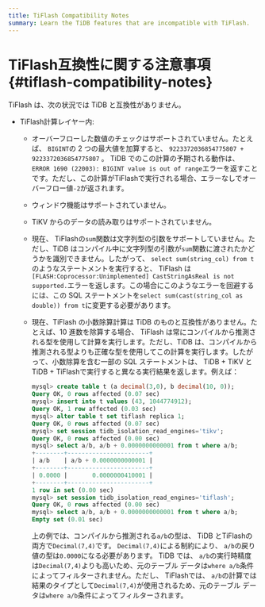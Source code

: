 ```yaml
---
title: TiFlash Compatibility Notes
summary: Learn the TiDB features that are incompatible with TiFlash.
---
```


# TiFlash互換性に関する注意事項 {#tiflash-compatibility-notes}

TiFlash は、次の状況では TiDB と互換性がありません。

-   TiFlash計算レイヤー内:
    -   オーバーフローした数値のチェックはサポートされていません。たとえば、 `BIGINT`の 2 つの最大値を加算すると、 `9223372036854775807 + 9223372036854775807` 。 TiDB でのこの計算の予期される動作は、 `ERROR 1690 (22003): BIGINT value is out of range`エラーを返すことです。ただし、この計算がTiFlashで実行される場合、エラーなしでオーバーフロー値`-2`が返されます。
    -   ウィンドウ機能はサポートされていません。
    -   TiKV からのデータの読み取りはサポートされていません。
    -   現在、 TiFlashの`sum`関数は文字列型の引数をサポートしていません。ただし、TiDB はコンパイル中に文字列型の引数が`sum`関数に渡されたかどうかを識別できません。したがって、 `select sum(string_col) from t`のようなステートメントを実行すると、 TiFlash は`[FLASH:Coprocessor:Unimplemented] CastStringAsReal is not supported.`エラーを返します。この場合にこのようなエラーを回避するには、この SQL ステートメントを`select sum(cast(string_col as double)) from t`に変更する必要があります。
    -   現在、TiFlash の小数除算計算は TiDB のものと互換性がありません。たとえば、10 進数を除算する場合、 TiFlash は常にコンパイルから推測される型を使用して計算を実行します。ただし、TiDB は、コンパイルから推測される型よりも正確な型を使用してこの計算を実行します。したがって、小数除算を含む一部の SQL ステートメントは、 TiDB + TiKV と TiDB + TiFlashで実行すると異なる実行結果を返します。例えば：

        ```sql
        mysql> create table t (a decimal(3,0), b decimal(10, 0));
        Query OK, 0 rows affected (0.07 sec)
        mysql> insert into t values (43, 1044774912);
        Query OK, 1 row affected (0.03 sec)
        mysql> alter table t set tiflash replica 1;
        Query OK, 0 rows affected (0.07 sec)
        mysql> set session tidb_isolation_read_engines='tikv';
        Query OK, 0 rows affected (0.00 sec)
        mysql> select a/b, a/b + 0.0000000000001 from t where a/b;
        +--------+-----------------------+
        | a/b    | a/b + 0.0000000000001 |
        +--------+-----------------------+
        | 0.0000 |       0.0000000410001 |
        +--------+-----------------------+
        1 row in set (0.00 sec)
        mysql> set session tidb_isolation_read_engines='tiflash';
        Query OK, 0 rows affected (0.00 sec)
        mysql> select a/b, a/b + 0.0000000000001 from t where a/b;
        Empty set (0.01 sec)
        ```

        上の例では、コンパイルから推測される`a/b`の型は、 TiDB とTiFlashの両方で`Decimal(7,4)`です。 `Decimal(7,4)`による制約により、 `a/b`の戻り値の型は`0.0000`になる必要があります。 TiDB では、 `a/b`の実行時精度は`Decimal(7,4)`よりも高いため、元のテーブル データは`where a/b`条件によってフィルターされません。ただし、 TiFlashでは、 `a/b`の計算では結果のタイプとして`Decimal(7,4)`が使用されるため、元のテーブル データは`where a/b`条件によってフィルターされます。
